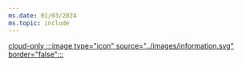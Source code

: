```yaml
---
ms.date: 01/03/2024
ms.topic: include
---
```


[cloud-only :::image type="icon" source="../images/information.svg" border="false":::](../../how-it-works.md "For organizations using Microsoft Entra-only identities. Device management is usually done via Intune/MDM")

